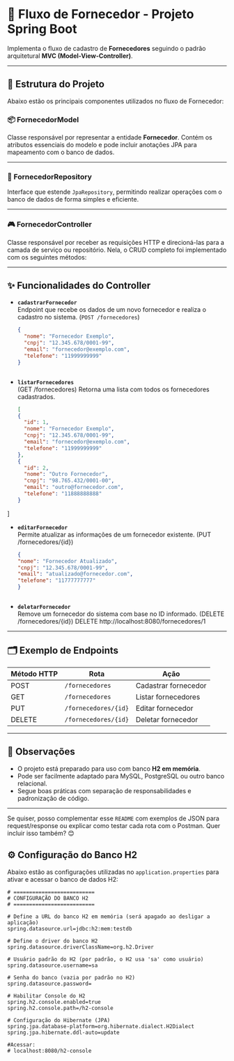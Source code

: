 # 🧾 Fluxo de Fornecedor - Projeto Spring Boot

Implementa o fluxo de cadastro de **Fornecedores** seguindo o padrão arquitetural **MVC (Model-View-Controller)**.

---

## 🧱 Estrutura do Projeto

Abaixo estão os principais componentes utilizados no fluxo de Fornecedor:

### 📦 FornecedorModel

Classe responsável por representar a entidade **Fornecedor**. Contém os atributos essenciais do modelo e pode incluir anotações JPA para mapeamento com o banco de dados.

---

### 💾 FornecedorRepository

Interface que estende `JpaRepository`, permitindo realizar operações com o banco de dados de forma simples e eficiente.

---

### 🎮 FornecedorController

Classe responsável por receber as requisições HTTP e direcioná-las para a camada de serviço ou repositório. Nela, o CRUD completo foi implementado com os seguintes métodos:

---

## ✨ Funcionalidades do Controller

- **`cadastrarFornecedor`**  
  Endpoint que recebe os dados de um novo fornecedor e realiza o cadastro no sistema.
  (`POST /fornecedores`)

  ```json
  {
    "nome": "Fornecedor Exemplo",
    "cnpj": "12.345.678/0001-99",
    "email": "fornecedor@exemplo.com",
    "telefone": "11999999999"
  }



- **`listarFornecedores`**  
 (GET /fornecedores)
  Retorna uma lista com todos os fornecedores cadastrados.
  ```json
  [
  {
    "id": 1,
    "nome": "Fornecedor Exemplo",
    "cnpj": "12.345.678/0001-99",
    "email": "fornecedor@exemplo.com",
    "telefone": "11999999999"
  },
  {
    "id": 2,
    "nome": "Outro Fornecedor",
    "cnpj": "98.765.432/0001-00",
    "email": "outro@fornecedor.com",
    "telefone": "11888888888"
  }
]
  

- **`editarFornecedor`**  
  Permite atualizar as informações de um fornecedor existente.
(PUT /fornecedores/{id})
  ```json
  {
  "nome": "Fornecedor Atualizado",
  "cnpj": "12.345.678/0001-99",
  "email": "atualizado@fornecedor.com",
  "telefone": "11777777777"
  }



- **`deletarFornecedor`**  
  Remove um fornecedor do sistema com base no ID informado.
(DELETE /fornecedores/{id})
DELETE http://localhost:8080/fornecedores/1


---

## 🗂️ Exemplo de Endpoints

| Método HTTP | Rota                         | Ação                  |
|-------------|------------------------------|------------------------|
| POST        | `/fornecedores`              | Cadastrar fornecedor   |
| GET         | `/fornecedores`              | Listar fornecedores    |
| PUT         | `/fornecedores/{id}`         | Editar fornecedor      |
| DELETE      | `/fornecedores/{id}`         | Deletar fornecedor     |

---

## 📌 Observações

- O projeto está preparado para uso com banco **H2 em memória**.
- Pode ser facilmente adaptado para MySQL, PostgreSQL ou outro banco relacional.
- Segue boas práticas com separação de responsabilidades e padronização de código.

---

Se quiser, posso complementar esse `README` com exemplos de JSON para request/response ou explicar como testar cada rota com o Postman. Quer incluir isso também? 😊








## ⚙️ Configuração do Banco H2

Abaixo estão as configurações utilizadas no `application.properties` para ativar e acessar o banco de dados H2:

```properties
# ==========================
# CONFIGURAÇÃO DO BANCO H2
# ==========================

# Define a URL do banco H2 em memória (será apagado ao desligar a aplicação)
spring.datasource.url=jdbc:h2:mem:testdb

# Define o driver do banco H2
spring.datasource.driverClassName=org.h2.Driver

# Usuário padrão do H2 (por padrão, o H2 usa 'sa' como usuário)
spring.datasource.username=sa

# Senha do banco (vazia por padrão no H2)
spring.datasource.password=

# Habilitar Console do H2
spring.h2.console.enabled=true
spring.h2.console.path=/h2-console

# Configuração do Hibernate (JPA)
spring.jpa.database-platform=org.hibernate.dialect.H2Dialect
spring.jpa.hibernate.ddl-auto=update

#Acessar:
# localhost:8080/h2-console


